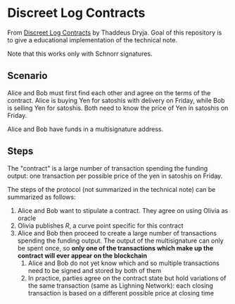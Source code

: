 # Discreet Log Contracts

From [Discreet Log Contracts](https://adiabat.github.io/dlc.pdf) by Thaddeus Dryja. Goal of this repository is to give a educational implementation of the technical note.

Note that this works only with Schnorr signatures. 

## Scenario

Alice and Bob must first find each other and agree on the terms of the contract. Alice is buying Yen for satoshis with delivery on Friday, while Bob is selling Yen for satoshis. Both need to know the price of Yen in satoshis on Friday.

Alice and Bob have funds in a multisignature address.

## Steps

The "contract" is a large number of transaction spending the funding output: one transaction per possible price of the yen in satoshis on Friday.

The steps of the protocol (not summarized in the technical note) can be summarized as follows:

1. Alice and Bob want to stipulate a contract. They agree on using Olivia as oracle
1. Olivia publishes $R$, a curve point specific for this contract
1. Alice and Bob then proceed to create a large number of transactions spending the funding output. The output of the multisignature can only be spent once, so **only one of the transactions which make up the contract will ever appear on the blockchain**
    1. Alice and Bob do not yet know which and so multiple transactions need to be signed and stored by both of them
    1. In practice,  parties agree on the contract state but hold variations of the same transaction (same as Lighning Network): each closing transaction is based on a different possible price at closing time
